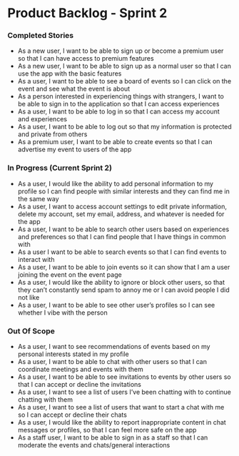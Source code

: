 # Product Backlog - Sprint 2

### Completed Stories

- ​​As a new user, I want to be able to sign up or become a premium user so that I can have access to premium features
- As a new user, I want to be able to sign up as a normal user so that I can use the app with the basic features
- As a user, I want to be able to see a board of events so I can click on the event and see what the event is about
- As a person interested in experiencing things with strangers, I want to be able to sign in to the application so that I can access experiences
- As a user, I want to be able to log in so that I can access my account and experiences
- As a user, I want to be able to log out so that my information is protected and private from others
- As a premium user, I want to be able to create events so that I can advertise my event to users of the app

### In Progress (Current Sprint 2)

- As a user, I would like the ability to add personal information to my profile so I can find people with similar interests and they can find me in the same way
- As a user, I want to access account settings to edit private information, delete my account, set my email, address, and whatever is needed for the app
- As a user, I want to be able to search other users based on experiences and preferences so that I can find people that I have things in common with
- As a user I want to be able to search events so that I can find events to interact with
- As a user, I want to be able to join events so it can show that I am a user joining the event on the event page
- As a user, I would like the ability to ignore or block other users, so that they can’t constantly send spam to annoy me or I can avoid people I did not like
- As a user, I want to be able to see other user’s profiles so I can see whether I vibe with the person

### Out Of Scope

- As a user, I want to see recommendations of events based on my personal interests stated in my profile
- As a user, I want to be able to chat with other users so that I can coordinate meetings and events with them
- As a user, I want to be able to see invitations to events by other users so that I can accept or decline the invitations
- As a user, I want to see a list of users I’ve been chatting with to continue chatting with them
- As a user, I want to see a list of users that want to start a chat with me so I can accept or decline their chats
- As a user, I would like the ability to report inappropriate content in chat messages or profiles, so that I can feel more safe on the app
- As a staff user, I want to be able to sign in as a staff so that I can moderate the events and chats/general interactions
